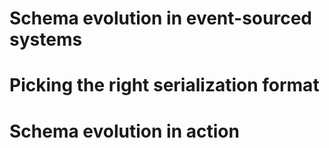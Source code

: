# Schema evolution in event-sourced systems
# Picking the right serialization format
# Schema evolution in action
